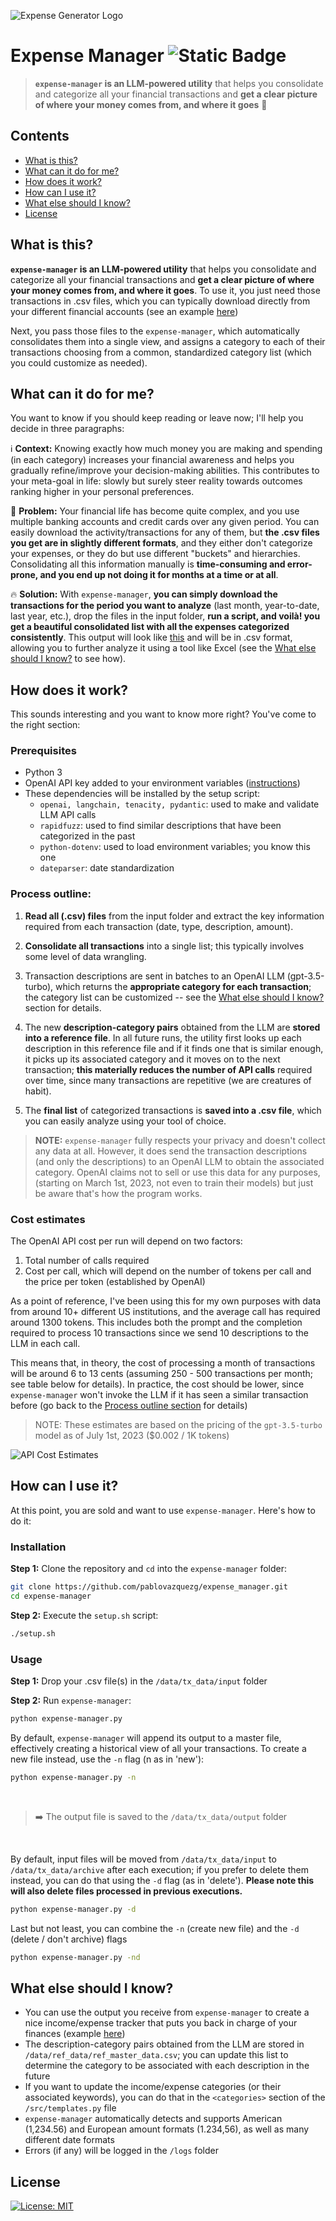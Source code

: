 ![Expense Generator Logo](https://github.com/pablovazquezg/expense_manager/blob/master/media/readmemd-header.png)

# Expense Manager ![Static Badge](https://img.shields.io/badge/Made_with_love_in-NYC-red)

> **`expense-manager` is an LLM-powered utility** that helps you consolidate and categorize all your financial transactions and **get a clear picture of where your money comes from, and where it goes** 💸



## Contents
  - [What is this?](#what-is-this)
  - [What can it do for me?](#what-can-it-do-for-me)
  - [How does it work?](#how-does-it-work)
  - [How can I use it?](#how-can-i-use-it)
  - [What else should I know?](#what-else-should-i-know)
  - [License](#license)

## What is this?
**`expense-manager` is an LLM-powered utility** that helps you consolidate and categorize all your financial transactions and **get a clear picture of where your money comes from, and where it goes**. To use it, you just need those transactions in .csv files, which you can typically download directly from your different financial accounts (see an example [here](https://github.com/pablovazquezg/expense_manager/blob/master/media/account_activity_example.csv))

Next, you pass those files to the `expense-manager`, which automatically consolidates them into a single view, and assigns a category to each of their transactions choosing from a common, standardized category list (which you could customize as needed). 
## What can it do for me?
You want to know if you should keep reading or leave now; I'll help you decide in three paragraphs:

ℹ️ **Context:** Knowing exactly how much money you are making and spending (in each category) increases your financial awareness and helps you gradually refine/improve your decision-making abilities. This contributes to your meta-goal in life: slowly but surely steer reality towards outcomes ranking higher in your personal preferences.

🚩 **Problem:** Your financial life has become quite complex, and you use multiple banking accounts and credit cards over any given period. You can easily download the activity/transactions for any of them, but **the .csv files you get are in slightly different formats**, and they either don't categorize your expenses, or they do but use different "buckets" and hierarchies. Consolidating all this information manually is **time-consuming and error-prone, and you end up not doing it for months at a time or at all**.

🔥 **Solution:** With `expense-manager`, **you can simply download the transactions for the period you want to analyze** (last month, year-to-date, last year, etc.), drop the files in the input folder, **run a script, and voilà! you get a beautiful consolidated list with all the expenses categorized consistently**. This output will look like [this](https://github.com/pablovazquezg/expense_manager/blob/master/media/output-example.png) and will be in .csv format, allowing you to further analyze it using a tool like Excel (see the [What else should I know?](#what-else-should-i-know) to see how).

## How does it work?

This sounds interesting and you want to know more right? You've come to the right section:
### Prerequisites
- Python 3
- OpenAI API key added to your environment variables ([instructions](https://www.immersivelimit.com/tutorials/adding-your-openai-api-key-to-system-environment-variables))
- These dependencies will be installed by the setup script:
    - `openai, langchain, tenacity, pydantic`: used to make and validate LLM API calls
    - `rapidfuzz`: used to find similar descriptions that have been categorized in the past
    - `python-dotenv`: used to load environment variables; you know this one
    - `dateparser`: date standardization

### Process outline:

1. **Read all (.csv) files** from the input folder and extract the key information required from each transaction (date, type, description, amount).

1. **Consolidate all transactions** into a single list; this typically involves some level of data wrangling.

1. Transaction descriptions are sent in batches to an OpenAI LLM (gpt-3.5-turbo), which returns the **appropriate category for each transaction**; the category list can be customized -- see the [What else should I know?](#what-else-should-i-know) section for details.

1. The new **description-category pairs** obtained from the LLM are **stored into a reference file**. In all future runs, the utility first looks up each description in this reference file and if it finds one that is similar enough, it picks up its associated category and it moves on to the next transaction; **this materially reduces the number of API calls** required over time, since many transactions are repetitive (we are creatures of habit).

1. The **final list** of categorized transactions is **saved into a .csv file**, which you can easily analyze using your tool of choice.


> **NOTE:**
> `expense-manager` fully respects your privacy and doesn't collect any data at all. However, it does send the transaction descriptions (and only the descriptions) to an OpenAI LLM to obtain the associated category. OpenAI claims not to sell or use this data for any purposes, (starting on March 1st, 2023, not even to train their models) but just be aware that's how the program works.

### Cost estimates
The OpenAI API cost per run will depend on two factors:
1. Total number of calls required
1. Cost per call, which will depend on the number of tokens per call and the price per token (established by OpenAI)

As a point of reference, I've been using this for my own purposes with data from around 10+ different US institutions, and the average call has required around 1300 tokens. This includes both the prompt and the completion required to process 10 transactions since we send 10 descriptions to the LLM in each call.

This means that, in theory, the cost of processing a month of transactions will be around 6 to 13 cents (assuming 250 - 500 transactions per month; see table below for details). In practice, the cost should be lower, since `expense-manager` won't invoke the LLM if it has seen a similar transaction before (go back to the [Process outline section](#process-outline) for details)

> NOTE: These estimates are based on the pricing of the `gpt-3.5-turbo` model as of July 1st, 2023 ($0.002 / 1K tokens)

![API Cost Estimates](https://github.com/pablovazquezg/expense_manager/blob/master/media/cost_estimates.png)

## How can I use it?
At this point, you are sold and want to use `expense-manager`. Here's how to do it:
### Installation
**Step 1:** Clone the repository and `cd` into the `expense-manager` folder:
```bash
git clone https://github.com/pablovazquezg/expense_manager.git
cd expense-manager
```
**Step 2:** Execute the `setup.sh` script:
```bash
./setup.sh
```


### Usage

**Step 1:** Drop your .csv file(s) in the `/data/tx_data/input` folder

**Step 2:** Run `expense-manager`:

```bash
python expense-manager.py
```

By default, `expense-manager` will append its output to a master file, effectively creating a historical view of all your transactions. To create a new file instead, use the `-n` flag (n as in 'new'):

```bash
python expense-manager.py -n
```
<br/>


> ➡️ The output file is saved to the `/data/tx_data/output` folder 
> 

<br/>

By default, input files will be moved from `/data/tx_data/input` to `/data/tx_data/archive` after each execution; if you prefer to delete them instead, you can do that using the `-d` flag (as in 'delete'). **Please note this will also delete files processed in previous executions.**

```bash
python expense-manager.py -d
```

Last but not least, you can combine the `-n` (create new file) and the `-d` (delete / don't archive) flags

```bash
python expense-manager.py -nd
```
    

## What else should I know?
- You can use the output you receive from `expense-manager` to create a nice income/expense tracker that puts you back in charge of your finances (example [here](https://www.vertex42.com/blog/excel-tips/using-pivot-tables-to-analyze-income-and-expenses.html))
- The description-category pairs obtained from the LLM are stored in `/data/ref_data/ref_master_data.csv`; you can update this list to determine the category to be associated with each description in the future
- If you want to update the income/expense categories (or their associated keywords), you can do that in the `<categories>` section of the `/src/templates.py` file
- `expense-manager` automatically detects and supports American (1,234.56) and European amount formats (1.234,56), as well as many different date formats
- Errors (if any) will be logged in the `/logs` folder

## License
[![License: MIT](https://img.shields.io/badge/License-MIT-yellow.svg)](https://opensource.org/licenses/MIT)
